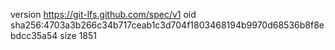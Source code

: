 version https://git-lfs.github.com/spec/v1
oid sha256:4703a3b266c34b717ceab1c3d704f1803468194b9970d68536b8f8ebdcc35a54
size 1851
